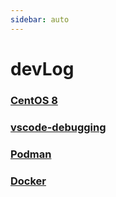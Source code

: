 ```yaml
---
sidebar: auto
---
```


# devLog

### [CentOS 8](./centos)

### [vscode-debugging](./vscode-debugging)

### [Podman](./podman)

### [Docker](./docker)
